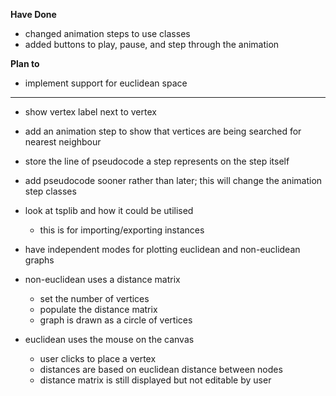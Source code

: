 **Have Done**
- changed animation steps to use classes
- added buttons to play, pause, and step through the animation

**Plan to**
- implement support for euclidean space

---

- show vertex label next to vertex

- add an animation step to show that vertices are being searched for nearest neighbour

- store the line of pseudocode a step represents on the step itself
- add pseudocode sooner rather than later; this will change the animation step classes

- look at tsplib and how it could be utilised
  - this is for importing/exporting instances

- have independent modes for plotting euclidean and non-euclidean graphs
- non-euclidean uses a distance matrix
  - set the number of vertices
  - populate the distance matrix
  - graph is drawn as a circle of vertices
- euclidean uses the mouse on the canvas
  - user clicks to place a vertex
  - distances are based on euclidean distance between nodes
  - distance matrix is still displayed but not editable by user
